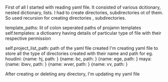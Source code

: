 First of all I started with reading yaml file. It consisted of various dcitionary, nested dictionary, lists. I had to create directories, subdirectories ot of them. So used recursion for creating directories , subdirectories.

template_paths: lit of colon seperated paths of projamn templates
self.templates: a dictioanry having details of particular type of file with their respective permission

self.project_list_path: path of the yaml file created
I'm creating yaml file to store all the type of directories created with their name and path
for eg.     
houdini:
{name: hj, path: <path1>}
{name: bc, path: <path3>}
{name: ege, path: <path2>}
maya:
{name: ibwv, path: <path1>}
{name: wver, path: <path3>}
{name: vv, path: <path2>}

After creating or deleting any directory, I'm updating my yaml file